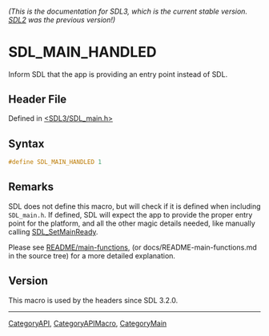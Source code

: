 ###### (This is the documentation for SDL3, which is the current stable version. [SDL2](https://wiki.libsdl.org/SDL2/) was the previous version!)
# SDL_MAIN_HANDLED

Inform SDL that the app is providing an entry point instead of SDL.

## Header File

Defined in [<SDL3/SDL_main.h>](https://github.com/libsdl-org/SDL/blob/main/include/SDL3/SDL_main.h)

## Syntax

```c
#define SDL_MAIN_HANDLED 1
```

## Remarks

SDL does not define this macro, but will check if it is defined when
including `SDL_main.h`. If defined, SDL will expect the app to provide the
proper entry point for the platform, and all the other magic details
needed, like manually calling [SDL_SetMainReady](SDL_SetMainReady).

Please see [README/main-functions](README/main-functions), (or
docs/README-main-functions.md in the source tree) for a more detailed
explanation.

## Version

This macro is used by the headers since SDL 3.2.0.

----
[CategoryAPI](CategoryAPI), [CategoryAPIMacro](CategoryAPIMacro), [CategoryMain](CategoryMain)

